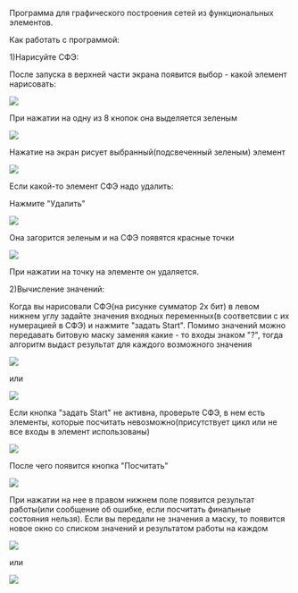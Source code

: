 Программа для графического построения сетей из функциональных элементов.

Как работать с программой:

1)Нарисуйте СФЭ:

После запуска в верхней части экрана появится выбор - какой элемент нарисовать:

![](picture/elements_example.png)

При нажатии на одну из 8 кнопок она выделяется зеленым

![](picture/selection_example.png)

Нажатие на экран рисует выбранный(подсвеченный зеленым) элемент

![](picture/OR_example.png)

Если какой-то элемент СФЭ надо удалить:

Нажмите "Удалить"

![](picture/DEL_selection.png)

Она загорится зеленым и на СФЭ появятся красные точки

![](picture/DEL_example.png)

При нажатии на точку на элементе он удаляется.

2)Вычисление значений:

Когда вы нарисовали СФЭ(на рисунке сумматор 2х бит) в левом нижнем углу задайте значения входных переменных(в соответсвии с их нумерацией в СФЭ) и нажмите "задать Start". Помимо значений можно передавать битовую маску заменяя какие - то входы знаком "?", тогда алгоритм выдаст результат для каждого возможного значения

![](picture/start_example.png)

или

![](picture/mask_start_example.png)

Если кнопка "задать Start" не активна, проверьте СФЭ, в нем есть элементы, которые посчитать невозможно(присутствует цикл или не все входы в элемент использованы)

![](picture/none_start_example.png)

После чего появится кнопка "Посчитать"

![](picture/build_example.png)

При нажатии на нее в правом нижнем поле появится результат работы(или сообщение об ошибке, если посчитать финальные состояния нельзя). Если вы передали не значения а маску, то появится новое окно со списком значений и результатом работы на каждом

![](picture/finish_example.png)

или

![](picture/mask_finish_example.png)